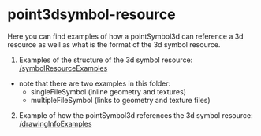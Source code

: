 point3dsymbol-resource
======================


Here you can find examples of how a pointSymbol3d can reference a 3d resource as well as what is the format of the 3d symbol resource.

1. Examples of the structure of the 3d symbol resource: [/symbolResourceExamples](symbolResourceExamples/)
 * note that there are two examples in this folder: 
   * singleFileSymbol (inline geometry and textures)
    * multipleFileSymbol (links to geometry and texture files)

2. Example of how the pointSymbol3d references the 3d symbol resource: [/drawingInfoExamples](drawingInfoExamples/)
